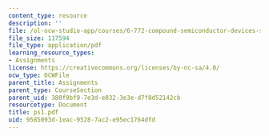 ```yaml
---
content_type: resource
description: ''
file: /ol-ocw-studio-app/courses/6-772-compound-semiconductor-devices-spring-2003/9585093d1eac95287ac2e95ec1764dfd_ps1.pdf
file_size: 117594
file_type: application/pdf
learning_resource_types:
- Assignments
license: https://creativecommons.org/licenses/by-nc-sa/4.0/
ocw_type: OCWFile
parent_title: Assignments
parent_type: CourseSection
parent_uid: 380f9bf9-7e3d-e032-3e3e-d7f8d52142cb
resourcetype: Document
title: ps1.pdf
uid: 9585093d-1eac-9528-7ac2-e95ec1764dfd
---
```

